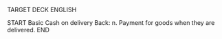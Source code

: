 TARGET DECK
ENGLISH

START
Basic
Cash on delivery
Back: n. Payment for goods when they are delivered.
END
